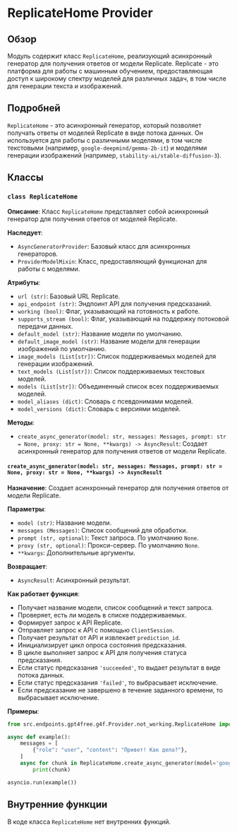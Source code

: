 # ReplicateHome Provider

## Обзор

Модуль содержит класс `ReplicateHome`, реализующий асинхронный генератор для получения ответов от модели Replicate.  Replicate - это платформа для работы с машинным обучением, предоставляющая доступ к широкому спектру моделей для различных задач, в том числе для генерации текста и изображений.

## Подробней

`ReplicateHome` - это асинхронный генератор, который позволяет получать ответы от моделей Replicate в виде потока данных. Он используется для работы с различными моделями, в том числе текстовыми (например, `google-deepmind/gemma-2b-it`) и моделями генерации изображений (например, `stability-ai/stable-diffusion-3`).

## Классы

### `class ReplicateHome`

**Описание**:  Класс `ReplicateHome` представляет собой асинхронный генератор для получения ответов от моделей Replicate.

**Наследует**: 
- `AsyncGeneratorProvider`: Базовый класс для асинхронных генераторов.
- `ProviderModelMixin`: Класс, предоставляющий функционал для работы с моделями.

**Атрибуты**:

- `url (str)`: Базовый URL Replicate.
- `api_endpoint (str)`: Эндпоинт API для получения предсказаний.
- `working (bool)`: Флаг, указывающий на готовность к работе.
- `supports_stream (bool)`: Флаг, указывающий на поддержку потоковой передачи данных.
- `default_model (str)`: Название модели по умолчанию.
- `default_image_model (str)`: Название модели для генерации изображений по умолчанию.
- `image_models (List[str])`: Список поддерживаемых моделей для генерации изображений.
- `text_models (List[str])`: Список поддерживаемых текстовых моделей.
- `models (List[str])`: Объединенный список всех поддерживаемых моделей.
- `model_aliases (dict)`: Словарь с псевдонимами моделей.
- `model_versions (dict)`: Словарь с версиями моделей.

**Методы**:

- `create_async_generator(model: str, messages: Messages, prompt: str = None, proxy: str = None, **kwargs) -> AsyncResult`:  Создает асинхронный генератор для получения ответов от модели Replicate.

#### `create_async_generator(model: str, messages: Messages, prompt: str = None, proxy: str = None, **kwargs) -> AsyncResult`

**Назначение**:  Создает асинхронный генератор для получения ответов от модели Replicate.

**Параметры**:

- `model (str)`: Название модели.
- `messages (Messages)`: Список сообщений для обработки.
- `prompt (str, optional)`: Текст запроса. По умолчанию `None`.
- `proxy (str, optional)`: Прокси-сервер. По умолчанию `None`.
- `**kwargs`: Дополнительные аргументы.

**Возвращает**:

- `AsyncResult`: Асинхронный результат.

**Как работает функция**:

- Получает название модели, список сообщений и текст запроса.
- Проверяет, есть ли модель в списке поддерживаемых.
- Формирует запрос к API Replicate.
- Отправляет запрос к API с помощью `ClientSession`.
- Получает результат от API и извлекает `prediction_id`.
- Инициализирует цикл опроса состояния предсказания.
- В цикле выполняет запрос к API для получения статуса предсказания.
- Если статус предсказания `'succeeded'`, то выдает результат в виде потока данных.
- Если статус предсказания `'failed'`, то выбрасывает исключение.
- Если предсказание не завершено в течение заданного времени, то выбрасывает исключение.

**Примеры**:

```python
from src.endpoints.gpt4free.g4f.Provider.not_working.ReplicateHome import ReplicateHome

async def example():
    messages = [
        {"role": "user", "content": "Привет! Как дела?"},
    ]
    async for chunk in ReplicateHome.create_async_generator(model='google-deepmind/gemma-2b-it', messages=messages):
        print(chunk)

asyncio.run(example())
```

## Внутренние функции

В коде класса `ReplicateHome` нет внутренних функций.